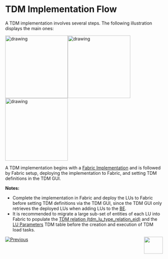 # TDM Implementation Flow

A TDM implementation involves several steps. The following illustration displays the main ones:

[<img src="images/tdm_implementation_flow_step1.png" alt="drawing" width="200pxl"/>](03_tdm_fabric_implementation_flow.md)[<img src="images/tdm_implementation_flow_step2.png" alt="drawing" width="200pxl"/>](/articles/TDM/tdm_user_setup/01_tdm_fabric_credentials_setup.md)[<img src="images/tdm_implementation_flow_step4.png" alt="drawing" width="200pxl"/>](/articles/TDM/tdm_gui/01_tdm_gui_overview.md)



A TDM implementation begins with a [Fabric Implementation](03_tdm_fabric_implementation_flow.md) and is followed by Fabric setup, deploying the implementation to Fabric, and setting TDM definitions in the TDM GUI.

**Notes:** 

- Complete the implementation in Fabric and deploy the LUs to Fabric before setting TDM definitions via the TDM GUI, since the TDM GUI only retrieves the deployed LUs when adding LUs to the [BE](/articles/TDM/tdm_overview/03_business_entity_overview.md).
- It is recommended to migrate a large sub-set of entities of each LU into Fabric to populate the [TDM relation (tdm_lu_type_relation_eid)](/articles/TDM/tdm_architecture/02_tdm_database.md#tdm_lu_type_relation_eid) and the [LU Parameters](/articles/TDM/tdm_architecture/02_tdm_database.md#lu_name_params) TDM table before the creation and execution of TDM load tasks. 

[![Previous](/articles/images/Previous.png)](01_tdm_set_instance_per_env_and_version.md)[<img align="right" width="60" height="54" src="/articles/images/Next.png">](03_tdm_fabric_implementation_flow.md)

